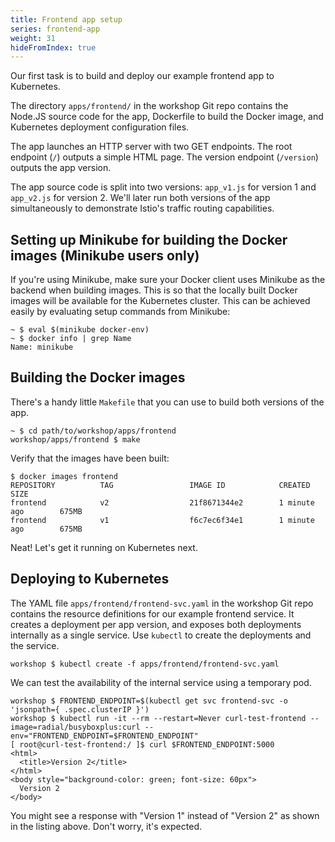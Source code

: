```yaml
---
title: Frontend app setup
series: frontend-app
weight: 31
hideFromIndex: true
---
```


Our first task is to build and deploy our example frontend app to Kubernetes.

The directory `apps/frontend/` in the workshop Git repo contains the Node.JS source code for the app, Dockerfile to build the Docker image, and Kubernetes deployment configuration files.

The app launches an HTTP server with two GET endpoints. The root endpoint (`/`) outputs a simple HTML page. The version endpoint (`/version`) outputs the app version.

The app source code is split into two versions: `app_v1.js` for version 1 and `app_v2.js` for version 2. We'll later run both versions of the app simultaneously to demonstrate Istio's traffic routing capabilities.

## Setting up Minikube for building the Docker images (Minikube users only)

If you're using Minikube, make sure your Docker client uses Minikube as the backend when building images. This is so that the locally built Docker images will be available for the Kubernetes cluster. This can be achieved easily by evaluating setup commands from Minikube:

```shell
~ $ eval $(minikube docker-env)
~ $ docker info | grep Name
Name: minikube
```

## Building the Docker images

There's a handy little `Makefile` that you can use to build both versions of the app.

```shell
~ $ cd path/to/workshop/apps/frontend
workshop/apps/frontend $ make
```

Verify that the images have been built:

```shell
$ docker images frontend
REPOSITORY          TAG                 IMAGE ID            CREATED             SIZE
frontend            v2                  21f8671344e2        1 minute ago        675MB
frontend            v1                  f6c7ec6f34e1        1 minute ago        675MB
```

Neat! Let's get it running on Kubernetes next.

## Deploying to Kubernetes

The YAML file `apps/frontend/frontend-svc.yaml` in the workshop Git repo contains the resource definitions for our example frontend service. It creates a deployment per app version, and exposes both deployments internally as a single service. Use `kubectl` to create the deployments and the service.

```shell
workshop $ kubectl create -f apps/frontend/frontend-svc.yaml
```

We can test the availability of the internal service using a temporary pod.

```shell
workshop $ FRONTEND_ENDPOINT=$(kubectl get svc frontend-svc -o 'jsonpath={ .spec.clusterIP }')
workshop $ kubectl run -it --rm --restart=Never curl-test-frontend --image=radial/busyboxplus:curl --env="FRONTEND_ENDPOINT=$FRONTEND_ENDPOINT"
[ root@curl-test-frontend:/ ]$ curl $FRONTEND_ENDPOINT:5000
<html>
  <title>Version 2</title>
</html>
<body style="background-color: green; font-size: 60px">
  Version 2
</body>
```

You might see a response with "Version 1" instead of "Version 2" as shown in the listing above. Don't worry, it's expected.
